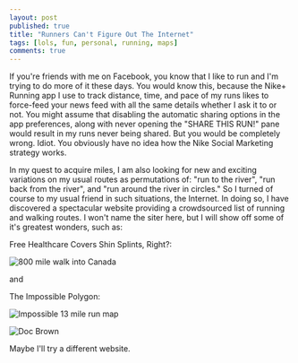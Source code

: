 ```yaml
---
layout: post
published: true
title: "Runners Can't Figure Out The Internet"
tags: [lols, fun, personal, running, maps]
comments: true
---
```


If you're friends with me on Facebook, you know that I like to run and I'm trying to do more of it these days. You would know this, because the Nike+ Running app I use to track distance, time, and pace of my runs likes to force-feed your news feed with all the same details whether I ask it to or not. You might assume that disabling the automatic sharing options in the app preferences, along with never opening the "SHARE THIS RUN!" pane would result in my runs never being shared. But you would be completely wrong. Idiot. You obviously have no idea how the Nike Social Marketing strategy works.<!--more-->

In my quest to acquire miles, I am also looking for new and exciting variations on my usual routes as permutations of: "run to the river", "run back from the river", and "run around the river in circles." So I turned of course to my usual friend in such situations, the Internet. In doing so, I have discovered a spectacular website providing a crowdsourced list of running and walking routes. I won't name the siter here, but I will show off some of it's greatest wonders, such as:

Free Healthcare Covers Shin Splints, Right?:

![800 mile walk into Canada](http://i.imgur.com/zikCt0N.png "For those looking for an easy beginner's run.")

and

The Impossible Polygon:

![Impossible 13 mile run map](http://i.imgur.com/FByF3Il.jpg "Also known as: How the hell do I get home?")

![Doc Brown](http://i.imgur.com/HMcYhND.jpg "Where we're going, we... Well, actually, I'm pretty sure we do still need roads.")

Maybe I'll try a different website.
